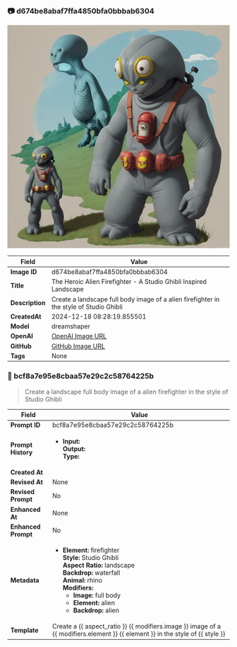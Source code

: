 

### 📷 d674be8abaf7ffa4850bfa0bbbab6304 


![data.id](./d674be8abaf7ffa4850bfa0bbbab6304.jpg)


| Field          | Value                                                                                                                     |
|----------------|---------------------------------------------------------------------------------------------------------------------------|
| **Image ID**             | d674be8abaf7ffa4850bfa0bbbab6304                                                                                                             |
| **Title**           | The Heroic Alien Firefighter - A Studio Ghibli Inspired Landscape                                                                                                       |
| **Description**           | Create a landscape full body image of a alien firefighter in the style of Studio Ghibli                                                                                                       |
| **CreatedAt**        | 2024-12-18 08:28:19.855501                                                                                                        |
| **Model**        | dreamshaper                                                                                                        |
| **OpenAI**         | [OpenAI Image URL](http://192.168.1.85:8081/generated-images/b641910464436.png)                                                                                |
| **GitHub**         | [GitHub Image URL](https://raw.githubusercontent.com/Caneta-Silva/weeb/refs/heads/main/images/d674be8abaf7ffa4850bfa0bbbab6304/d674be8abaf7ffa4850bfa0bbbab6304.jpg)                                                                                |
| **Tags**       | None                                                                                                                   |

### 📜 bcf8a7e95e8cbaa57e29c2c58764225b

> Create a landscape full body image of a alien firefighter in the style of Studio Ghibli

| Field          | Value                                                                                                                                                                      |
|----------------|----------------------------------------------------------------------------------------------------------------------------------------------------------------------------|
| **Prompt ID**  | bcf8a7e95e8cbaa57e29c2c58764225b                                                                                                                                                            |
| **Prompt History** | <ul><li>**Input:**  <br> **Output:**  <br> **Type:** </li></ul> |
| **Created At** |                                                                                                                                                    |
| **Revised At** | None                                                                                                                                                   |
| **Revised Prompt** | No                                                                                                                                                                      |
| **Enhanced At** | None                                                                                                                                                  |
| **Enhanced Prompt** | No                                                                                                                                                                    |
| **Metadata**   | <ul><li>**Element:** firefighter <br> **Style:** Studio Ghibli <br> **Aspect Ratio:** landscape <br> **Backdrop:** waterfall <br> **Animal:** rhino <br> **Modifiers:**<ul><li>**Image:** full body</li><li>**Element:** alien</li><li>**Backdrop:** alien</li></ul></li></ul> |
| **Template**   | Create a {{ aspect_ratio }} {{ modifiers.image }} image of a {{ modifiers.element }} {{ element }} in the style of {{ style }}                                                                                                                                           |


